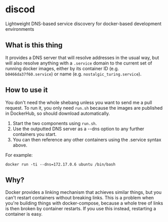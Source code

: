 # discod
Lightweight DNS-based service discovery for docker-based development environments

## What is this thing

It provides a DNS server that will resolve addresses in the usual way, but will also resolve anything with a `.service` domain to the current set of running docker images, either by its container ID (e.g. `b0466da37f60.service`) or name (e.g. `nostalgic_turing.service`).

## How to use it

You don't need the whole shebang unless you want to send me a pull request. To run it, you only need `run.sh` because the images are published in DockerHub, so should download automatically. 

1. Start the two components using `run.sh`.
2. Use the outputted DNS server as a --dns option to any further containers you start.
3. You can then reference any other containers using the .service syntax above.

For example:

```
docker run -ti --dns=172.17.0.6 ubuntu /bin/bash
```

## Why?

Docker provides a linking mechanism that achieves similar things, but you can't restart containers without breaking links. This is a problem when you're building things with docker-compose, because a whole tree of links is then broken by container restarts. If you use this instead, restarting a container is easy.